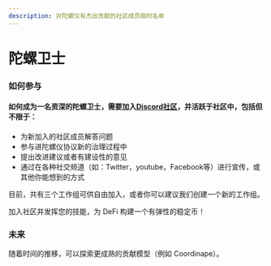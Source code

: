```yaml
---
description: 对陀螺仪有杰出贡献的社区成员临时名单
---
```


# 陀螺卫士

### 如何参与

#### 如何成为一名资深的陀螺卫士，需要加入[Discord社区](https://discord.gg/gnEachFqRM)，并活跃于社区中，包括但不限于：

* 为新加入的社区成员解答问题
* 参与进陀螺仪协议新的治理过程中
* 提出改进建议或者有建设性的意见
* 通过在各种社交频道（如：Twitter，youtube，Facebook等）进行宣传，或其他你能想到的方式

目前，共有三个工作组可供自由加入，或者你可以建议我们创建一个新的工作组。

加入社区并发挥您的技能，为 DeFi 构建一个有弹性的稳定币！

### 未来

随着时间的推移，可以探索更成熟的贡献模型（例如 Coordinape）。
